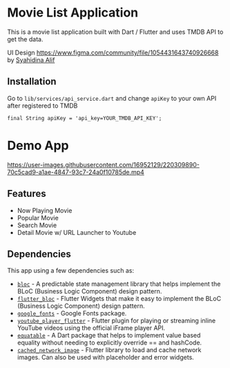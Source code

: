 # Movie List Application

This is a movie list application built with Dart / Flutter and uses TMDB API to get the data. 

UI Design https://www.figma.com/community/file/1054431643740926668 by [Syahidina Alif](https://www.figma.com/@syahidinaalif)

## Installation

Go to ```lib/services/api_service.dart``` and change ```apiKey``` to your own API after registered to TMDB
```
final String apiKey = 'api_key=YOUR_TMDB_API_KEY';
```

# Demo App
https://user-images.githubusercontent.com/16952129/220309890-70c5cad9-a1ae-4847-93c7-24a0f10785de.mp4

## Features

- Now Playing Movie
- Popular Movie
- Search Movie
- Detail Movie w/ URL Launcher to Youtube

## Dependencies
This app using a few dependencies such as:
- [`bloc`](https://pub.dev/packages/bloc) - A predictable state management library that helps implement the BLoC (Business Logic Component) design pattern.
- [`flutter_bloc`](https://pub.dev/packages/flutter_bloc) - Flutter Widgets that make it easy to implement the BLoC (Business Logic Component) design pattern.
- [`google_fonts`](https://pub.dev/packages/google_fonts) - Google Fonts package.
- [`youtube_player_flutter`](https://pub.dev/packages/youtube_player_flutter) - Flutter plugin for playing or streaming inline YouTube videos using the official iFrame player API.
- [`equatable`](https://pub.dev/packages/equatable) - A Dart package that helps to implement value based equality without needing to explicitly override == and hashCode.
- [`cached_network_image`](https://pub.dev/packages/cached_network_image) - Flutter library to load and cache network images. Can also be used with placeholder and error widgets.
